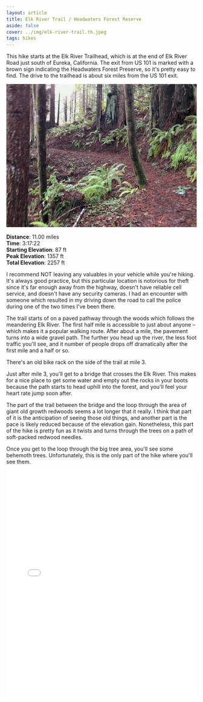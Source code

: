 ```yaml
---
layout: article
title: Elk River Trail / Headwaters Forest Reserve
aside: false
cover: ../img/elk-river-trail.th.jpeg
tags: hikes
---
```


This hike starts at the Elk River Trailhead, which is at the end of Elk River Road just south of Eureka, California. The exit from US 101 is marked with a brown sign indicating the Headwaters Forest Preserve, so it's pretty easy to find. The drive to the trailhead is about six miles from the US 101 exit.

!["Old Growth on the Elk River Trail"](../img/elk-river-trail.jpeg)

**Distance**: 11.00 miles  
**Time**: 3:17:22  
**Starting Elevation**: 87 ft  
**Peak Elevation**: 1357 ft  
**Total Elevation**: 2257 ft

I recommend NOT leaving any valuables in your vehicle while you're hiking. It's always good practice, but this particular location is notorious for theft since it's far enough away from the highway, doesn't have reliable cell service, and doesn't have any security cameras. I had an encounter with someone which resulted in my driving down the road to call the police during one of the two times I've been there.

The trail starts of on a paved pathway through the woods which follows the meandering Elk River. The first half mile is accessible to just about anyone – which makes it a popular walking route. After about a mile, the pavement turns into a wide gravel path. The further you head up the river, the less foot traffic you'll see, and it number of people drops off dramatically after the first mile and a half or so.

There's an old bike rack on the side of the trail at mile 3.

Just after mile 3, you'll get to a bridge that crosses the Elk River. This makes for a nice place to get some water and empty out the rocks in your boots because the path starts to head uphill into the forest, and you'll feel your heart rate jump soon after.

The part of the trail between the bridge and the loop through the area of giant old growth redwoods seems a lot longer that it really. I think that part of it is the anticipation of seeing those old things, and another part is the pace is likely reduced because of the elevation gain. Nonetheless, this part of the hike is pretty fun as it twists and turns through the trees on a path of soft-packed redwood needles.

Once you get to the loop through the big tree area, you'll see some behemoth trees. Unfortunately, this is the only part of the hike where you'll see them.

<iframe src="maps/hikes/2019-12-25-map.html" height="600" width="100%" frameborder="0"></iframe>
